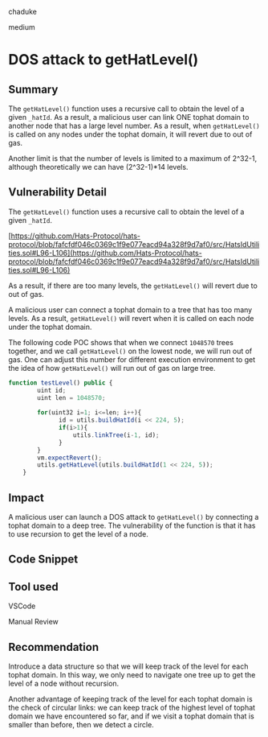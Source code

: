 chaduke

medium

# DOS attack to getHatLevel()

## Summary
The ``getHatLevel()`` function uses a recursive call to obtain the level of a given ``_hatId``.  As a result, a malicious user can link ONE tophat domain to another node that has a large level number. As a result, when  ``getHatLevel()`` 
is called on any nodes under the tophat domain, it will revert due to out of gas. 

Another limit is that the number of levels is limited to a maximum of 2^32-1, although theoretically we can have (2^32-1)*14 levels. 

## Vulnerability Detail
The ``getHatLevel()`` function uses a recursive call to obtain the level of a given ``_hatId``.

[https://github.com/Hats-Protocol/hats-protocol/blob/fafcfdf046c0369c1f9e077eacd94a328f9d7af0/src/HatsIdUtilities.sol#L96-L106](https://github.com/Hats-Protocol/hats-protocol/blob/fafcfdf046c0369c1f9e077eacd94a328f9d7af0/src/HatsIdUtilities.sol#L96-L106)

As a result, if there are too many levels, the ``getHatLevel()`` will revert due to out of gas. 

A malicious user can connect a tophat domain to a tree that has too many levels. As a result, ``getHatLevel()`` will revert when it is called on each node under the tophat domain. 

The following code POC shows that when we connect ``1048570`` trees together, and we call ``getHatLevel()`` on the lowest node, we will run out of gas.  One can adjust this number for different execution environment to get the idea of how ``getHatLevel()`` will run out of gas on large tree. 

```javascript
function testLevel() public {
        uint id;
        uint len = 1048570;
    
        for(uint32 i=1; i<=len; i++){
              id = utils.buildHatId(i << 224, 5);
              if(i>1){
                  utils.linkTree(i-1, id); 
              }
        }
        vm.expectRevert();
        utils.getHatLevel(utils.buildHatId(1 << 224, 5));
    }
```


## Impact
A malicious user can launch a DOS attack to ``getHatLevel()`` by connecting a tophat domain to a deep tree. The vulnerability of the function is that it has to use recursion to get the level of a node. 


## Code Snippet

## Tool used
VSCode

Manual Review

## Recommendation
Introduce a data structure so that we will keep track of the level for each tophat domain. In this way, we only need to navigate one tree up to get the level of a node without recursion.

Another advantage of keeping track of the level for each tophat domain is the check of circular links: we can keep track of the highest level of tophat domain we have encountered so far, and if we visit a tophat domain that is smaller than before, then we detect a circle. 


